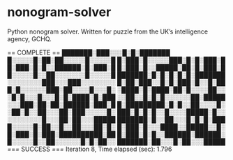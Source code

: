 # nonogram-solver
Python nonogram solver. Written for puzzle from the UK’s intelligence agency, GCHQ.


== COMPLETE ==
███████░███░░░█░█░███████
█░░░░░█░██░██░░░░░█░░░░░█
█░███░█░░░░░███░█░█░███░█
█░███░█░█░░██████░█░███░█
█░███░█░░█████░██░█░███░█
█░░░░░█░░██░░░░░░░█░░░░░█
███████░█░█░█░█░█░███████
░░░░░░░░███░░░███░░░░░░░░
█░██░███░░█░█░███░█░░█░██
█░█░░░░░░███░██░░░░█░░░█░
░████░█░████░██░█░░░░██░░
░█░█░░░█░░░█░█░████░█░███
░░██░░█░█░█░░░░░░██░█████
░░░███░██░██░██████░███░█
█░█████████░█░█░░██░░░░█░
░██░█░░██░░░██░███░░░░░█░
███░█░█░█░░█░░░░█████░█░░
░░░░░░░░█░░░██░██░░░█████
███████░█░░██░░░█░█░█░███
█░░░░░█░██░░█░░██░░░██░█░
█░███░█░░░████░░█████░░█░
█░███░█░███░██████████░██
█░███░█░█░░██████░██████░
█░░░░░█░░██░░░░░░█░█░██░░
███████░██░░░█░██░░░█████
*=*=*=* SUCCESS *=*=*=*
Iteration 8, Time elapsed (sec): 1.796
